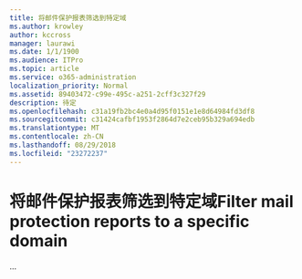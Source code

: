 ```yaml
---
title: 将邮件保护报表筛选到特定域
ms.author: krowley
author: kccross
manager: laurawi
ms.date: 1/1/1900
ms.audience: ITPro
ms.topic: article
ms.service: o365-administration
localization_priority: Normal
ms.assetid: 89403472-c99e-495c-a251-2cff3c327f29
description: 待定
ms.openlocfilehash: c31a19fb2bc4e0a4d95f0151e1e8d64984fd3df8
ms.sourcegitcommit: c31424cafbf1953f2864d7e2ceb95b329a694edb
ms.translationtype: MT
ms.contentlocale: zh-CN
ms.lasthandoff: 08/29/2018
ms.locfileid: "23272237"
---
```

# <a name="filter-mail-protection-reports-to-a-specific-domain"></a><span data-ttu-id="b98bd-103">将邮件保护报表筛选到特定域</span><span class="sxs-lookup"><span data-stu-id="b98bd-103">Filter mail protection reports to a specific domain</span></span>

<span data-ttu-id="b98bd-104">...</span><span class="sxs-lookup"><span data-stu-id="b98bd-104"></span></span>